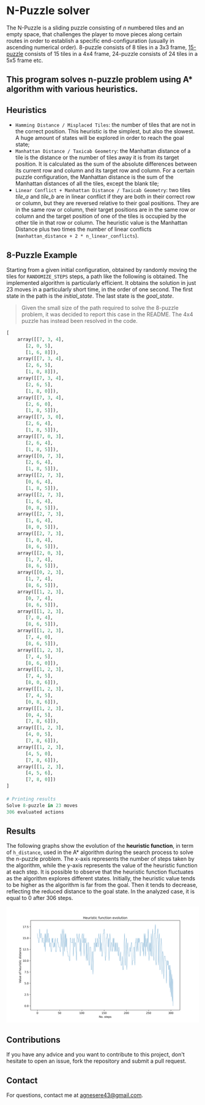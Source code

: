 # N-Puzzle solver
The N-Puzzle is a sliding puzzle consisting of *n* numbered tiles and an empty space, that challenges the player to move pieces along certain routes in order to establish a specific end-configuration (usually in ascending numerical order). 8-puzzle consists of 8 tiles in a 3x3 frame, [15-puzzle](https://en.wikipedia.org/wiki/15_puzzle) consists of 15 tiles in a 4x4 frame, 24-puzzle consists of 24 tiles in a 5x5 frame etc.

## This program solves n-puzzle problem using A* algorithm with various heuristics.

## Heuristics
- `Hamming Distance / Misplaced Tiles`: the number of tiles that are not in the correct position. This heuristic is the simplest, but also the slowest. A huge amount of states will be explored in order to reach the goal state;
- `Manhattan Distance / Taxicab Geometry`: the Manhattan distance of a tile is the distance or the number of tiles away it is from its target position. It is calculated as the sum of the absolute differences between its current row and column and its target row and column. For a certain puzzle configuration, the Manhattan distance is the sum of the Manhattan distances of all the tiles, except the blank tile;
- `Linear Conflict + Manhattan Distance / Taxicab Geometry`: two tiles *tile_a* and *tile_b* are in linear conflict if they are both in their correct row or column, but they are reversed relative to their goal positions. They are in the same row or column, their target positions are in the same row or column and the target position of one of the tiles is occupied by the other tile in that row or column. The heuristic value is the Manhattan Distance plus two times the number of linear conflicts (`manhattan_distance + 2 * n_linear_conflicts`).

## 8-Puzzle Example
Starting from a given initial configuration, obtained by randomly moving the tiles for `RANDOMIZE_STEPS` steps, a path like the following is obtained. The implemented algorithm is particularly efficient. It obtains the solution in just 23 moves in a particularly short time, in the order of one second. The first state in the path is the *initial_state*. The last state is the *goal_state*.
> Given the small size of the path required to solve the 8-puzzle problem, it was decided to report this case in the README. The 4x4 puzzle has instead been resolved in the code.
```python
[
    array([[7, 3, 4],
       [2, 0, 5],
       [1, 6, 8]]), 
    array([[7, 3, 4],
       [2, 6, 5],
       [1, 0, 8]]), 
    array([[7, 3, 4],
       [2, 6, 5],
       [1, 8, 0]]), 
    array([[7, 3, 4],
       [2, 6, 0],
       [1, 8, 5]]), 
    array([[7, 3, 0],
       [2, 6, 4],
       [1, 8, 5]]), 
    array([[7, 0, 3],
       [2, 6, 4],
       [1, 8, 5]]), 
    array([[0, 7, 3],
       [2, 6, 4],
       [1, 8, 5]]), 
    array([[2, 7, 3],
       [0, 6, 4],
       [1, 8, 5]]), 
    array([[2, 7, 3],
       [1, 6, 4],
       [0, 8, 5]]), 
    array([[2, 7, 3],
       [1, 6, 4],
       [8, 0, 5]]), 
    array([[2, 7, 3],
       [1, 0, 4],
       [8, 6, 5]]), 
    array([[2, 0, 3],
       [1, 7, 4],
       [8, 6, 5]]), 
    array([[0, 2, 3],
       [1, 7, 4],
       [8, 6, 5]]), 
    array([[1, 2, 3],
       [0, 7, 4],
       [8, 6, 5]]), 
    array([[1, 2, 3],
       [7, 0, 4],
       [8, 6, 5]]), 
    array([[1, 2, 3],
       [7, 4, 0],
       [8, 6, 5]]), 
    array([[1, 2, 3],
       [7, 4, 5],
       [8, 6, 0]]), 
    array([[1, 2, 3],
       [7, 4, 5],
       [8, 0, 6]]), 
    array([[1, 2, 3],
       [7, 4, 5],
       [0, 8, 6]]), 
    array([[1, 2, 3],
       [0, 4, 5],
       [7, 8, 6]]), 
    array([[1, 2, 3],
       [4, 0, 5],
       [7, 8, 6]]), 
    array([[1, 2, 3],
       [4, 5, 0],
       [7, 8, 6]]), 
    array([[1, 2, 3],
       [4, 5, 6],
       [7, 8, 0]])
]

# Printing results
Solve 8-puzzle in 23 moves
306 evaluated actions
```

## Results
The following graphs show the evolution of the **heuristic function**, in term of `h_distance`, used in the A* algorithm during the search process to solve the n-puzzle problem. The x-axis represents the number of steps taken by the algorithm, while the y-axis represents the value of the heuristic function at each step. It is possible to observe that the heuristic function fluctuates as the algorithm explores different states. Initially, the heuristic value tends to be higher as the algorithm is far from the goal. Then it tends to decrease, reflecting the reduced distance to the goal state. In the analyzed case, it is equal to 0 after 306 steps.

![Heuristic function 8-puzzle](plots/8-puzzle_heuristic.png)

## Contributions 
If you have any advice and you want to contribute to this project, don't hesitate to open an issue, fork the repository and submit a pull request.

## Contact
For questions, contact me at agnesere43@gmail.com.

